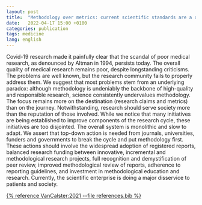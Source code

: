 ```yaml
---
layout: post
title:  "Methodology over metrics: current scientific standards are a disservice to patients and society"
date:   2022-04-17 15:00 +0100
categories: publication
tags: medicine
lang: english
---
```


Covid-19 research made it painfully clear that the scandal of poor medical research, as denounced by Altman in 1994, persists today. The overall quality of medical research remains poor, despite longstanding criticisms. The problems are well known, but the research community fails to properly address them. We suggest that most problems stem from an underlying paradox: although methodology is undeniably the backbone of high-quality and responsible research, science consistently undervalues methodology. The focus remains more on the destination (research claims and metrics) than on the journey. Notwithstanding, research should serve society more than the reputation of those involved. While we notice that many initiatives are being established to improve components of the research cycle, these initiatives are too disjointed. The overall system is monolithic and slow to adapt. We assert that top-down action is needed from journals, universities, funders and governments to break the cycle and put methodology first. These actions should involve the widespread adoption of registered reports, balanced research funding between innovative, incremental and methodological research projects, full recognition and demystification of peer review, improved methodological review of reports, adherence to reporting guidelines, and investment in methodological education and research. Currently, the scientific enterprise is doing a major disservice to patients and society.

[{% reference VanCalster:2021 --file references.bib %}](https://www.jclinepi.com/article/S0895-4356(21)00170-0/fulltext)
